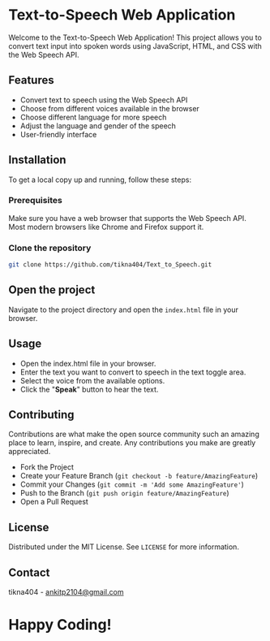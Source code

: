 # Text-to-Speech Web Application

Welcome to the Text-to-Speech Web Application! This project allows you to convert text input into spoken words using JavaScript, HTML, and CSS with the Web Speech API.

## Features

- Convert text to speech using the Web Speech API
- Choose from different voices available in the browser
- Choose different language for more speech 
- Adjust the language and gender of the speech
- User-friendly interface


## Installation

To get a local copy up and running, follow these steps:

### Prerequisites

Make sure you have a web browser that supports the Web Speech API. Most modern browsers like Chrome and Firefox support it.

### Clone the repository

```sh
git clone https://github.com/tikna404/Text_to_Speech.git
```
## Open the project
Navigate to the project directory and open the `index.html` file in your browser.
## Usage
* Open the index.html file in your browser.
* Enter the text you want to convert to speech in the text toggle area.
* Select the voice from the available options.
* Click the "**Speak**" button to hear the text.

## Contributing
Contributions are what make the open source community such an amazing place to learn, inspire, and create. Any contributions you make are greatly appreciated.
* Fork the Project
* Create your Feature Branch (`git checkout -b feature/AmazingFeature`)
* Commit your Changes (`git commit -m 'Add some AmazingFeature'`)
* Push to the Branch (`git push origin feature/AmazingFeature`)
* Open a Pull Request
## License
Distributed under the MIT License. See `LICENSE` for more information.
## Contact
tikna404  - ankitp2104@gmail.com

# Happy Coding!

